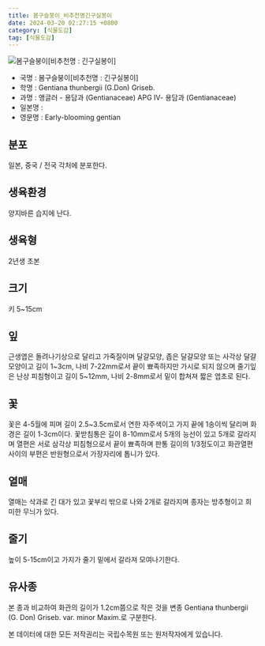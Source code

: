 ```yaml
---
title: 봄구슬붕이_비추천명긴구실봉이
date: 2024-03-20 02:27:15 +0800
category: [식물도감]
tag: [식물도감]
---
```




![봄구슬붕이[비추천명 : 긴구실봉이]](/fileUpload/plants/basic/Gentianaceae/Gentiana/20026/1_th2.JPG)
- 국명 : 봄구슬붕이[비추천명 : 긴구실봉이]
- 학명 : Gentiana thunbergii (G.Don) Griseb.
- 과명 : 앵글러 - 용담과 (Gentianaceae) APG Ⅳ- 용담과 (Gentianaceae)
- 일본명 : 
- 영문명 : Early-blooming gentian


## 분포
일본, 중국 / 전국 각처에 분포한다.
## 생육환경
양지바른 습지에 난다.
## 생육형
2년생 초본
## 크기
키 5~15cm
## 잎
근생엽은 돌려나기상으로 달리고 가죽질이며 달걀모양, 좁은 달걀모양 또는 사각상 달걀모양이고 길이 1~3cm, 나비 7-22mm로서 끝이 뾰족하지만 가시로 되지 않으며 줄기잎은 난상 피침형이고 길이 5~12mm, 나비 2-8mm로서 밑이 합쳐져 짧은 엽초로 된다.
## 꽃
꽃은 4-5월에 피며 길이 2.5~3.5cm로서 연한 자주색이고 가지 끝에 1송이씩 달리며 화경은 길이 1-3cm이다. 꽃받침통은 길이 8-10mm로서 5개의 능선이 있고 5개로 갈라지며 열편은 서로 삼각상 피침형으로서 끝이 뾰족하며 판통 길이의 1/3정도이고 화관열편 사이의 부편은 반원형으로서 가장자리에 톱니가 있다.
## 열매
열매는 삭과로 긴 대가 있고 꽃부리 밖으로 나와 2개로 갈라지며 종자는 방추형이고 희미한 무늬가 있다.
## 줄기
높이 5-15cm이고 가지가 줄기 밑에서 갈라져 모여나기한다.
## 유사종
본 종과 비교하여 화관의 길이가 1.2cm쯤으로 작은 것을 변종 Gentiana thunbergii (G. Don) Griseb. var. minor Maxim.로 구분한다.






본 데이터에 대한 모든 저작권리는 국립수목원 또는 원저작자에게 있습니다.
